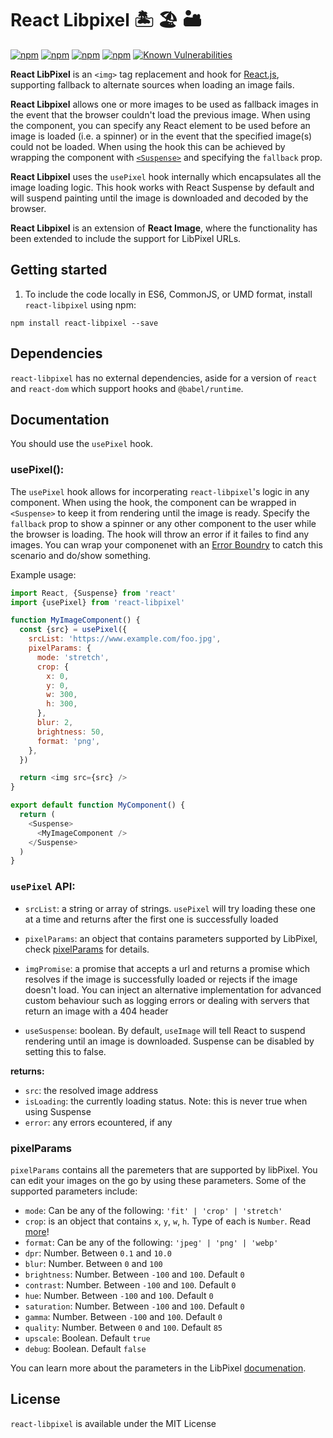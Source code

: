 # React Libpixel 🏝 🏖 🏜

[![npm](https://img.shields.io/npm/v/react-libpixel.svg?style=flat-square)](https://www.npmjs.com/package/react-libpixel)
[![npm](https://img.shields.io/npm/l/react-libpixel.svg?style=flat-square)](https://www.npmjs.com/package/react-libpixel)
[![npm](https://img.shields.io/npm/dt/react-libpixel.svg?style=flat-square)](https://www.npmjs.com/package/react-libpixel)
[![npm](https://img.shields.io/npm/dm/react-libpixel.svg?style=flat-square)](https://www.npmjs.com/package/react-libpixel)
[![Known Vulnerabilities](https://snyk.io/test/github/danishyasin33/react-libpixel/badge.svg)](https://snyk.io/test/github/danishyasin33/react-libpixel)

**React LibPixel** is an `<img>` tag replacement and hook for [React.js](https://facebook.github.io/react/), supporting fallback to alternate sources when loading an image fails.

**React Libpixel** allows one or more images to be used as fallback images in the event that the browser couldn't load the previous image. When using the component, you can specify any React element to be used before an image is loaded (i.e. a spinner) or in the event that the specified image(s) could not be loaded. When using the hook this can be achieved by wrapping the component with [`<Suspense>`](https://reactjs.org/docs/react-api.html#reactsuspense) and specifying the `fallback` prop.

**React Libpixel** uses the `usePixel` hook internally which encapsulates all the image loading logic. This hook works with React Suspense by default and will suspend painting until the image is downloaded and decoded by the browser.

**React Libpixel** is an extension of **React Image**, where the functionality has been extended to include the support for LibPixel URLs.

## Getting started

1. To include the code locally in ES6, CommonJS, or UMD format, install `react-libpixel` using npm:

```
npm install react-libpixel --save
```

## Dependencies

`react-libpixel` has no external dependencies, aside for a version of `react` and `react-dom` which support hooks and `@babel/runtime`.

## Documentation

You should use the `usePixel` hook.

### usePixel():

The `usePixel` hook allows for incorperating `react-libpixel`'s logic in any component. When using the hook, the component can be wrapped in `<Suspense>` to keep it from rendering until the image is ready. Specify the `fallback` prop to show a spinner or any other component to the user while the browser is loading. The hook will throw an error if it failes to find any images. You can wrap your componenet with an [Error Boundry](https://reactjs.org/docs/code-splitting.html#error-boundaries) to catch this scenario and do/show something.

Example usage:

```js
import React, {Suspense} from 'react'
import {usePixel} from 'react-libpixel'

function MyImageComponent() {
  const {src} = usePixel({
    srcList: 'https://www.example.com/foo.jpg',
    pixelParams: {
      mode: 'stretch',
      crop: {
        x: 0,
        y: 0,
        w: 300,
        h: 300,
      },
      blur: 2,
      brightness: 50,
      format: 'png',
    },
  })

  return <img src={src} />
}

export default function MyComponent() {
  return (
    <Suspense>
      <MyImageComponent />
    </Suspense>
  )
}
```

### `usePixel` API:

- `srcList`: a string or array of strings. `usePixel` will try loading these one at a time and returns after the first one is successfully loaded

- `pixelParams`: an object that contains parameters supported by LibPixel, check [pixelParams](#pixelParams) for details. 

- `imgPromise`: a promise that accepts a url and returns a promise which resolves if the image is successfully loaded or rejects if the image doesn't load. You can inject an alternative implementation for advanced custom behaviour such as logging errors or dealing with servers that return an image with a 404 header

- `useSuspense`: boolean. By default, `useImage` will tell React to suspend rendering until an image is downloaded. Suspense can be disabled by setting this to false.

**returns:**

- `src`: the resolved image address
- `isLoading`: the currently loading status. Note: this is never true when using Suspense
- `error`: any errors ecountered, if any

### pixelParams

`pixelParams` contains all the paremeters that are supported by libPixel. You can edit your images on the go by using these parameters. Some of the supported parameters include: 

- `mode`: Can be any of the following: `'fit' | 'crop' | 'stretch'`
- `crop`: is an object that contains `x`, `y`, `w`, `h`. Type of each is `Number`. Read [more](https://docs.libpixel.com/api-documentation/image-api#crop)!
- `format`: Can be any of the following: `'jpeg' | 'png' | 'webp'`
- `dpr`: Number. Between `0.1` and `10.0`
- `blur`: Number. Between `0` and `100`
- `brightness`: Number. Between `-100` and `100`. Default `0`
- `contrast`: Number. Between `-100` and `100`. Default `0`
- `hue`: Number. Between `-100` and `100`. Default `0`
- `saturation`: Number. Between `-100` and `100`. Default `0`
- `gamma`: Number. Between `-100` and `100`. Default `0`
- `quality`: Number. Between `0` and `100`. Default `85`
- `upscale`: Boolean. Default `true`
- `debug`: Boolean. Default `false`

You can learn more about the parameters in the LibPixel [documenation](https://docs.libpixel.com/api-documentation/image-api). 

## License

`react-libpixel` is available under the MIT License
